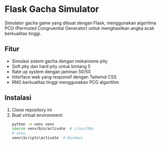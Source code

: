 # Flask Gacha Simulator

Simulator gacha game yang dibuat dengan Flask, menggunakan algoritma PCG (Permuted Congruential Generator) untuk menghasilkan angka acak berkualitas tinggi.

## Fitur

- Simulasi sistem gacha dengan mekanisme pity
- Soft pity dan hard pity untuk bintang 5
- Rate up system dengan jaminan 50/50
- Interface web yang responsif dengan Tailwind CSS
- RNG berkualitas tinggi menggunakan PCG algorithm

## Instalasi

1. Clone repository ini
2. Buat virtual environment:
   ```bash
   python -m venv venv
   source venv/bin/activate  # Linux/Mac
   # atau
   venv\Scripts\activate  # Windows